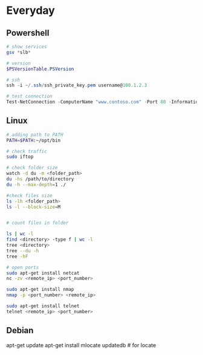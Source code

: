 # Everyday

## Powershell

```powershell
# show services
gsv *slb*

# version
$PSVersionTable.PSVersion

# ssh
ssh -i ~/.ssh/ssh_private_key.pem username@100.1.2.3

# test connection
Test-NetConnection -ComputerName "www.contoso.com" -Port 80 -InformationLevel "Detailed" -TraceRoute
```

## Linux

```bash
# adding path to PATH
PATH=$PATH:~/opt/bin

# check traffic
sudo iftop

# check folder size
watch -d du -m <folder_path>
du -hs /path/to/directory
du -h --max-depth=1 ./

#check files size
ls -lh <folder_path>
ls -l --block-size=M


# count files in folder

ls | wc -l
find <directory> -type f | wc -l
tree <directory>
tree --du -h
tree -hF

# open ports
sudo apt-get install netcat
nc -zv <remote_ip> <port_number>

sudo apt-get install nmap
nmap -p <port_number> <remote_ip>

sudo apt-get install telnet
telnet <remote_ip> <port_number>
```

## Debian

apt-get update
apt-get install mlocate
updatedb # for locate